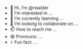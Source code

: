 - 👋 Hi, I’m @rwalder
- 👀 I’m interested in ...
- 🌱 I’m currently learning ...
- 💞️ I’m looking to collaborate on ...
- 📫 How to reach me ...
- 😄 Pronouns: ...
- ⚡ Fun fact: ...

<!---
rwalder/rwalder is a ✨ special ✨ repository because its `README.md` (this file) appears on your GitHub profile.
You can click the Preview link to take a look at your changes.
--->
